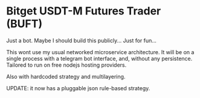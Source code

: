 # Bitget USDT-M Futures Trader (BUFT)

Just a bot. Maybe I should build this publicly... Just for fun...

This wont use my usual networked microservice architecture. It will be on a single process with a telegram bot interface, and, without any persistence. Tailored to run on free nodejs hosting providers.

Also with hardcoded strategy and multilayering.

UPDATE: it now has a pluggable json rule-based strategy.